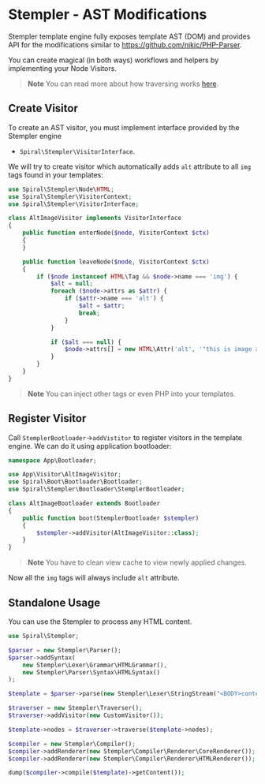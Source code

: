# Stempler - AST Modifications

Stempler template engine fully exposes template AST (DOM) and provides API for the modifications similar to
https://github.com/nikic/PHP-Parser.

You can create magical (in both ways) workflows and helpers by implementing your Node Visitors.

> **Note**
> You can read more about how traversing
> works [here](https://github.com/nikic/PHP-Parser/blob/master/doc/2_Usage_of_basic_components.markdown#node-traversation).

## Create Visitor

To create an AST visitor, you must implement interface provided by the Stempler engine
- `Spiral\Stempler\VisitorInterface`.

We will try to create visitor which automatically adds `alt` attribute to all `img` tags found in your templates:

```php
use Spiral\Stempler\Node\HTML;
use Spiral\Stempler\VisitorContext;
use Spiral\Stempler\VisitorInterface;

class AltImageVisitor implements VisitorInterface
{
    public function enterNode($node, VisitorContext $ctx)
    {
    }

    public function leaveNode($node, VisitorContext $ctx)
    {
        if ($node instanceof HTML\Tag && $node->name === 'img') {
            $alt = null;
            foreach ($node->attrs as $attr) {
                if ($attr->name === 'alt') {
                    $alt = $attr;
                    break;
                }
            }

            if ($alt === null) {
                $node->attrs[] = new HTML\Attr('alt', '"this is image alt"');
            }
        }
    }
}
```

> **Note**
> You can inject other tags or even PHP into your templates.

## Register Visitor

Call `StemplerBootloader`->`addVistitor` to register visitors in the template engine. We can do it using application
bootloader:

```php
namespace App\Bootloader;

use App\Visitor\AltImageVisitor;
use Spiral\Boot\Bootloader\Bootloader;
use Spiral\Stempler\Bootloader\StemplerBootloader;

class AltImageBootloader extends Bootloader
{
    public function boot(StemplerBootloader $stempler)
    {
        $stempler->addVisitor(AltImageVisitor::class);
    }
}
```

> **Note**
> You have to clean view cache to view newly applied changes.

Now all the `img` tags will always include `alt` attribute.

## Standalone Usage

You can use the Stempler to process any HTML content.

```php
use Spiral\Stempler;

$parser = new Stempler\Parser();
$parser->addSyntax(
    new Stempler\Lexer\Grammar\HTMLGrammar(), 
    new Stempler\Parser\Syntax\HTMLSyntax()
);

$template = $parser->parse(new Stempler\Lexer\StringStream("<BODY>content</BODY>"));

$traverser = new Stempler\Traverser();
$traverser->addVisitor(new CustomVisitor());

$template->nodes = $traverser->traverse($template->nodes);

$compiler = new Stempler\Compiler();
$compiler->addRenderer(new Stempler\Compiler\Renderer\CoreRenderer());
$compiler->addRenderer(new Stempler\Compiler\Renderer\HTMLRenderer());

dump($compiler->compile($template)->getContent());
```
